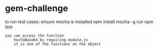 # gem-challenge

to run test cases:
	ensure mocha is installed
		npm install mocha -g 
	run
		npm test
	
	you can access the function
		hexToBase64 by requiring module.js
		it is one of the functions on the object
